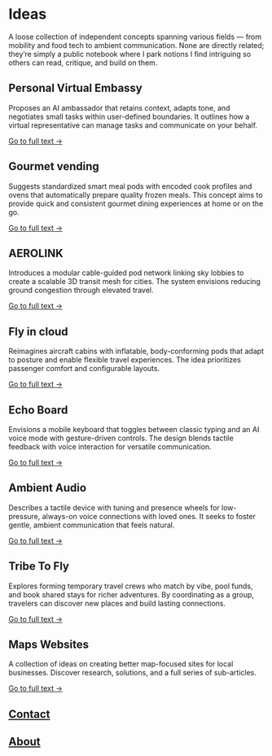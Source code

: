 # Ideas

A loose collection of independent concepts spanning various fields — from mobility and food tech to ambient communication. None are directly related; they’re simply a public notebook where I park notions I find intriguing so others can read, critique, and build on them.

## Personal Virtual Embassy
Proposes an AI ambassador that retains context, adapts tone, and negotiates small tasks within user-defined boundaries. It outlines how a virtual representative can manage tasks and communicate on your behalf.

[Go to full text →](/personal_virtual_embassy/index.md)

## Gourmet vending
Suggests standardized smart meal pods with encoded cook profiles and ovens that automatically prepare quality frozen meals. This concept aims to provide quick and consistent gourmet dining experiences at home or on the go.

[Go to full text →](/gourmet/index.md)

## AEROLINK
Introduces a modular cable-guided pod network linking sky lobbies to create a scalable 3D transit mesh for cities. The system envisions reducing ground congestion through elevated travel.

[Go to full text →](/aerolink/index.md)

## Fly in cloud
Reimagines aircraft cabins with inflatable, body-conforming pods that adapt to posture and enable flexible travel experiences. The idea prioritizes passenger comfort and configurable layouts.

[Go to full text →](/fly/index.md)

## Echo Board
Envisions a mobile keyboard that toggles between classic typing and an AI voice mode with gesture-driven controls. The design blends tactile feedback with voice interaction for versatile communication.

[Go to full text →](/echo/index.md)

## Ambient Audio
Describes a tactile device with tuning and presence wheels for low-pressure, always-on voice connections with loved ones. It seeks to foster gentle, ambient communication that feels natural.

[Go to full text →](/ambient/index.md)

## Tribe To Fly
Explores forming temporary travel crews who match by vibe, pool funds, and book shared stays for richer adventures. By coordinating as a group, travelers can discover new places and build lasting connections.

[Go to full text →](/tribe-to-fly/index.md)

## Maps Websites
A collection of ideas on creating better map-focused sites for local businesses. Discover research, solutions, and a full series of sub-articles.

[Go to full text →](/maps/index.md)

## [Contact](/contact/index.md)

## [About](/about/index.md)
